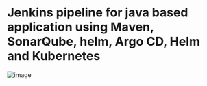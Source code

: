 # Jenkins pipeline for java based application using Maven, SonarQube, helm, Argo CD, Helm and Kubernetes
























![image](https://github.com/gundreyogeshreddy/Jenkins-End-To-End-Project/assets/136956748/907d7326-50db-421f-9cb3-ff7fd6810dde)





















